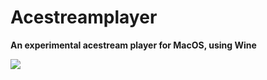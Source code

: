 # Acestreamplayer

**An experimental acestream player for MacOS, using Wine**

![](https://files.teunstrik.com/screenshot-acestreamplayer.png)
